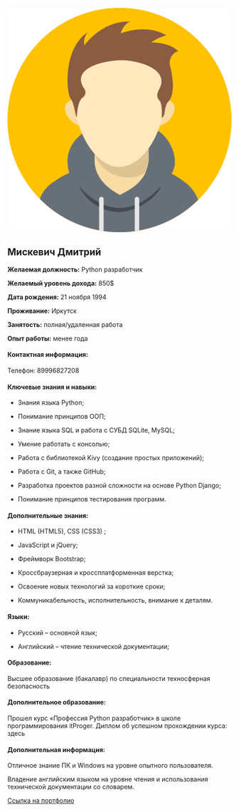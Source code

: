 
![изображение](../../static/img/pic.png)

## Мискевич Дмитрий


**Желаемая должность:** Python разработчик

**Желаемый уровень дохода:** 850$

**Дата рождения:** 21 ноября 1994

**Проживание:** Иркутск

**Занятость:** полная/удаленная работа

**Опыт работы:** менее года

#### Контактная информация:
Телефон: 89996827208



#### Ключевые знания и навыки:

* Знания языка Python;

* Понимание принципов ООП;

* Знание языка SQL и работа с СУБД SQLite, MySQL;

* Умение работать с консолью;

* Работа с библиотекой Kivy (создание простых приложений);

* Работа с Git, а также GitHub;

* Разработка проектов разной сложности на основе Python Django;

* Понимание принципов тестирования программ.


#### Дополнительные знания:

* HTML (HTML5), CSS (CSS3) ;

* JavaScript и jQuery;

* Фреймворк Bootstrap;

* Кроссбраузерная и кроссплатформенная верстка;

* Освоение новых технологий за короткие сроки;

* Коммуникабельность, исполнительность, внимание к деталям.


#### Языки:

* Русский – основной язык;

* Английский – чтение технической документации;


#### Образование:
Высшее образование (бакалавр) по специальности техносферная безопасность


#### Дополнительное образование:
Прошел курс «Профессия Python разработчик» в школе программирования itProger.
Диплом об успешном прохождении курса: здесь

#### Дополнительная информация:
Отличное знание ПК и Windows на уровне опытного пользователя.

Владение английским языком на уровне чтения и использования технической документации со словарем.

[Ссылка на портфолио](http://midimas.github.io/portfolio/)
